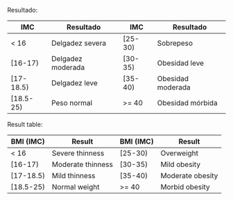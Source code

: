 
Resultado: 


| IMC         | Resultado              | IMC        | Resultado              |
|-------------|------------------------|------------|------------------------|
| < 16        | Delgadez severa        | [25-30)    | Sobrepeso             |
| [16-17)     | Delgadez moderada      | [30-35)    | Obesidad leve         |
| [17-18.5)   | Delgadez leve          | [35-40)    | Obesidad moderada     |
| [18.5-25)   | Peso normal            | >= 40      | Obesidad mórbida      |



Result table:

| BMI (IMC)   | Result                | BMI (IMC)   | Result                |
|-------------|-----------------------|-------------|-----------------------|
| < 16        | Severe thinness       | [25-30)     | Overweight            |
| [16-17)     | Moderate thinness     | [30-35)     | Mild obesity          |
| [17-18.5)   | Mild thinness         | [35-40)     | Moderate obesity      |
| [18.5-25)   | Normal weight         | >= 40       | Morbid obesity        |

